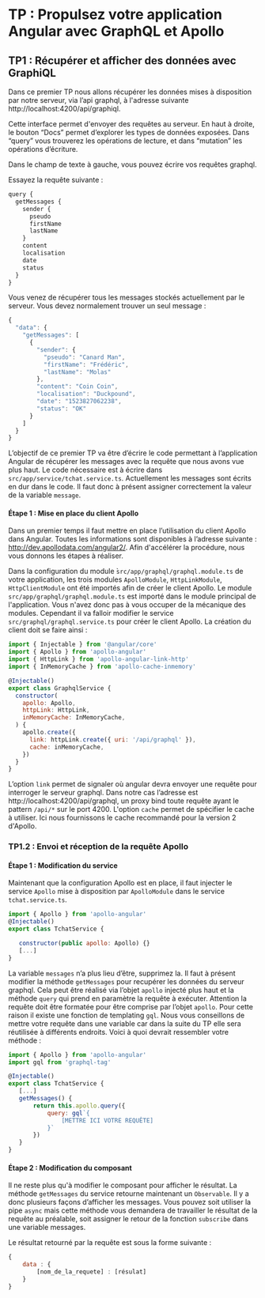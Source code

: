 # TP : Propulsez votre application Angular avec GraphQL et Apollo

## TP1 : Récupérer et afficher des données avec GraphiQL

Dans ce premier TP nous allons récupérer les données mises à disposition par notre serveur, via l’api graphql, à l'adresse suivante http://localhost:4200/api/graphiql.

Cette interface permet d'envoyer des requêtes au serveur. En haut à droite, le bouton “Docs” permet d’explorer les types de données exposées. Dans “query” vous trouverez les opérations de lecture, et dans “mutation” les opérations d’écriture.

Dans le champ de texte à gauche, vous pouvez écrire vos requêtes graphql.

Essayez la requête suivante :

```javascript
query {
  getMessages {
    sender {
      pseudo
      firstName
      lastName
    }
    content
    localisation
    date
    status
  }
}
```

Vous venez de récupérer tous les messages stockés actuellement par le serveur. Vous devez normalement trouver un seul message :

```javascript
{
  "data": {
    "getMessages": [
      {
        "sender": {
          "pseudo": "Canard Man",
          "firstName": "Frédéric",
          "lastName": "Molas"
        },
        "content": "Coin Coin",
        "localisation": "Duckpound",
        "date": "1523827062238",
        "status": "OK"
      }
    ]
  }
}
```

L’objectif de ce premier TP va être d’écrire le code permettant à l’application Angular de récupérer les messages avec la requête que nous avons vue plus haut. Le code nécessaire est à écrire dans `src/app/service/tchat.service.ts`. Actuellement les messages sont écrits en dur dans le code. Il faut donc à présent assigner correctement la valeur de la variable `message`.

#### Étape 1 : Mise en place du client Apollo

Dans un premier temps il faut mettre en place l’utilisation du client Apollo dans Angular. Toutes les informations sont disponibles à l’adresse suivante : http://dev.apollodata.com/angular2/. Afin d'accélérer la procédure, nous vous donnons les étapes à réaliser.

Dans la configuration du module ̀`src/app/graphql/graphql.module.ts` de votre application, les trois modules `ApolloModule`, `HttpLinkModule`, `HttpClientModule` ont été importés afin de créer le client Apollo. Le module `src/app/graphql/graphql.module.ts` est importé dans le module principal de l'application. Vous n'avez donc pas à vous occuper de la mécanique des modules. Cependant il va falloir modifier le service `src/graphql/graphql.service.ts` pour créer le client Apollo. La création du client doit se faire ainsi :

```javascript
import { Injectable } from '@angular/core'
import { Apollo } from 'apollo-angular'
import { HttpLink } from 'apollo-angular-link-http'
import { InMemoryCache } from 'apollo-cache-inmemory'

@Injectable()
export class GraphqlService {
  constructor(
    apollo: Apollo,
    httpLink: HttpLink,
    inMemoryCache: InMemoryCache,
  ) {
    apollo.create({
      link: httpLink.create({ uri: '/api/graphql' }),
      cache: inMemoryCache,
    })
  }
}
```

L’option `link` permet de signaler où angular devra envoyer une requête pour interroger le serveur graphql. Dans notre cas l’adresse est http://localhost:4200/api/graphql, un proxy bind toute requête ayant le pattern `/api/*` sur le port 4200. L'option `cache` permet de spécifier le cache à utiliser. Ici nous fournissons le cache recommandé pour la version 2 d'Apollo.

### TP1.2 : Envoi et réception de la requête Apollo

#### Étape 1 : Modification du service

Maintenant que la configuration Apollo est en place, il faut injecter le service `Apollo` mise à disposition par `ApolloModule` dans le service `tchat.service.ts`.

```javascript
import { Apollo } from 'apollo-angular'
@Injectable()
export class TchatService {

   constructor(public apollo: Apollo) {}
   [...]
}
```

La variable `messages` n’a plus lieu d’être, supprimez la. Il faut à présent modifier la méthode `getMessages` pour recupérer les données du serveur graphql. Cela peut être réalisé via l’objet `apollo` injecté plus haut et la méthode `query` qui prend en paramètre la requête à exécuter. Attention la requête doit être formatée pour être comprise par l’objet `apollo`. Pour cette raison il existe une fonction de templating `gql`. Nous vous conseillons de mettre votre requête dans une variable car dans la suite du TP elle sera réutilisée à différents endroits. Voici à quoi devrait ressembler votre méthode :

```javascript
import { Apollo } from 'apollo-angular'
import gql from 'graphql-tag'

@Injectable()
export class TchatService {
   [...]
   getMessages() {
       return this.apollo.query({
           query: gql`{
               [METTRE ICI VOTRE REQUÊTE]
           }`
       })
   }
}
```

#### Étape 2 : Modification du composant

Il ne reste plus qu'à modifier le composant pour afficher le résultat. La méthode `getMessages` du service retourne maintenant un `Observable`. Il y a donc plusieurs façons d’afficher les messages. Vous pouvez soit utiliser la pipe `async` mais cette méthode vous demandera de travailler le résultat de la requête au préalable, soit assigner le retour de la fonction `subscribe` dans une variable messages.

Le résultat retourné par la requête est sous la forme suivante :

```javascript
{
    data : {
        [nom_de_la_requete] : [résulat]
    }
}
```
